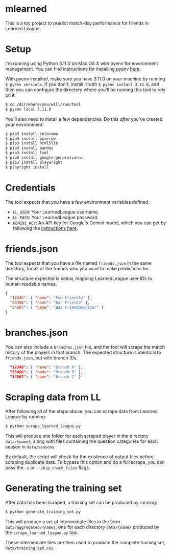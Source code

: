 # mlearned

This is a toy project to predict match-day performance for friends in Learned League.

# Setup

I'm running using Python 3.11.0 on Mac OS X with pyenv for environment management.
You can find instructions for installing pyenv [here](https://github.com/pyenv/pyenv).

With pyenv installed, make sure you have 3.11.0 on your machine by running `$ pyenv versions`.
If you don't, install it with `$ pyenv install 3.11.0`, and then you can configure the directory
where you'll be running this tool to rely on it:

```zsh
$ cd /dir/where/you/will/run/tool
$ pyenv local 3.11.0
```

You'll also need to install a few dependencies. Do this _after_ you've created your environment.

```zsh
$ pip3 install colorama
$ pip3 install pyarrow
$ pip3 install html5lib
$ pip3 install pandas
$ pip3 install lxml
$ pip3 install google-generativeai
$ pip3 install playwright
$ playright install
```

# Credentials

The tool expects that you have a few environment variables defined.

- `LL_USER`: Your LearnedLeague username.
- `LL_PASS`: Your LearnedLeague password.
- `GEMINI_KEY`: An API key for Google's Gemini model, which you can get by following the [instructions here](https://ai.google.dev/tutorials/setup).

# friends.json

The tool expects that you have a file named `friends.json` in the same directory, for all of the friends who you want to make predictions for.

The structure expected is below, mapping LearnedLeague user IDs to human-readable names.

```json
{
  "12345": { "name": "Foo Friendly" },
  "23456": { "name": "Bar Friendo" },
  "34567": { "name": "Baz Friendmeinster" }
}
```

# branches.json

You can also include a `branches.json` file, and the tool will scrape the match history of the players in
that branch. The expected structure is identical to `friends.json`, but with branch IDs.

```json
  "12345": { "name": "Branch A" },
  "23456": { "name": "Branch B" },
  "34567": { "name": "Branch C" }
```

# Scraping data from LL

After following all of the steps above, you can scrape data from Learned League by running:

```zsh
$ python scrape_learned_league.py
```

This will produce one folder for each scraped player in the directory `data/{name}`, along with
files containing the question categories for each season in `data/seasons`.

By default, the script will check for the existence of output files before scraping duplicate
data. To bypass this option and do a full scrape, you can pass the `-s` or `--skip_check_files` flags.

# Generating the training set

After data has been scraped, a training set can be produced by running:

```zsh
$ python generate_training_set.py
```

This will produce a set of intermediate files in the form `data/aggregated/{name}`, one
for each directory `data/{name}` produced by the `scrape_learned_league.py` tool.

These intermediate files are then used to produce the complete training set, `data/training_set.csv`.
